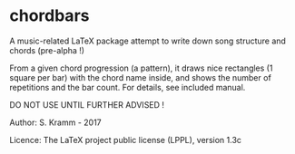# chordbars
A music-related LaTeX package attempt to write down song structure and chords (pre-alpha !)

From a given chord progression (a pattern), it draws nice rectangles (1 square per bar) with the chord name inside, and shows the number of repetitions and the bar count.
For details, see included manual.

DO NOT USE UNTIL FURTHER ADVISED !

Author: S. Kramm - 2017 

Licence: The LaTeX project public license (LPPL), version 1.3c



